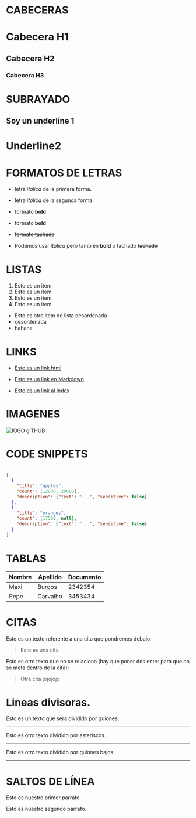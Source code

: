 # CABECERAS

# Cabecera H1
## Cabecera H2
### Cabecera H3

# SUBRAYADO

Soy un underline 1
------------------

Underline2
==========

# FORMATOS DE LETRAS
- letra *italica* de la primera forma. 
- letra _italica_ de la segunda forma.

- formato **bold**
- formato __bold__
-  ~~formato tachado~~ 

- Podemos usar *italica* pero también **bold** o tachado ~~tachado~~

# LISTAS

1. Esto es un item.
2. Esto es un item.
3. Esto es un item.
4. Esto es un item.

- Esto es otro item de lista desordenada
- desordenada
- hahaha

# LINKS

- <a href="http://google.com"> Esto es un link html </a>

- [Esto es un link en Markdown](http://google.com)

- [Esto es un link al index](index.html)

# IMAGENES

![lOGO gITHUB](https://1000marcas.net/wp-content/uploads/2020/02/GitHub-logo-1.jpg)

# CODE SNIPPETS

~~~JSON

[
  {
    "title": "apples",
    "count": [12000, 20000],
    "description": {"text": "...", "sensitive": false}
  },
  {
    "title": "oranges",
    "count": [17500, null],
    "description": {"text": "...", "sensitive": false}
  }
]
~~~

# TABLAS

| Nombre | Apellido | Documento | 
| ------ | -------- | --------- |
| Maxi | Burgos | 2342354
| Pepe | Carvalho | 3453434

# CITAS

Esto es un texto referente a una cita que pondremos debajo:
> Esto es una cita.

Esto es otro texto que no se relaciona (hay que poner dos enter para que no se meta dentro de la cita):
> Otra cita jojojojo

# Lineas divisoras.

Esto es un texto que sera dividido por guiones.

---

Esto es otro texto dividido por asteriscos.

***

Esto es otro texto dividido por guiones bajos.

___

# SALTOS DE LÍNEA

Esto es nuestro primer parrafo.

Esto es nuestro segundo parrafo.
